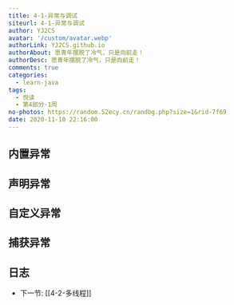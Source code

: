 ```yaml
---
title: 4-1-异常与调试
siteurl: 4-1-异常与调试
author: YJ2CS
avatar: '/custom/avatar.webp'
authorLink: YJ2CS.github.io
authorAbout: 愿青年摆脱了冷气，只是向前走！
authorDesc: 愿青年摆脱了冷气，只是向前走！
comments: true
categories:
  - learn-java
tags:
  - 悦读
  - 第4部分-1周
no-photos: https://random.52ecy.cn/randbg.php?size=1&rid-7f69
date: 2020-11-10 22:16:00
---
```



## 内置异常

## 声明异常

## 自定义异常

## 捕获异常

## 日志

- 下一节: [[4-2-多线程]]


